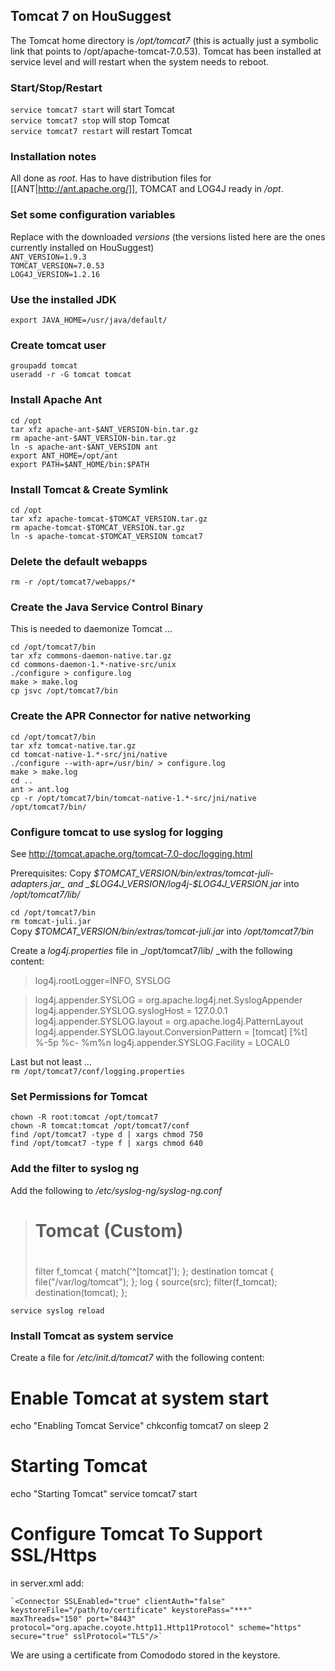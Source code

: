 ## Tomcat 7 on HouSuggest

The Tomcat home directory is _/opt/tomcat7_ (this is actually just a symbolic link that points to /opt/apache-tomcat-7.0.53). Tomcat has been installed at service level and will restart when the system needs to reboot.

### Start/Stop/Restart

`service tomcat7 start` will start Tomcat  
`service tomcat7 stop` will stop Tomcat  
`service tomcat7 restart` will restart Tomcat  

### Installation notes

All done as _root_. Has to have distribution files for [[ANT|http://ant.apache.org/]], TOMCAT and LOG4J ready in _/opt_.

### Set some configuration variables

Replace with the downloaded _versions_ (the versions listed here are the ones currently installed on HouSuggest)  
`ANT_VERSION=1.9.3`  
`TOMCAT_VERSION=7.0.53`  
`LOG4J_VERSION=1.2.16`  

### Use the installed JDK
`export JAVA_HOME=/usr/java/default/`

### Create tomcat user
`groupadd tomcat`  
`useradd -r -G tomcat tomcat`

### Install Apache Ant
`cd /opt`  
`tar xfz apache-ant-$ANT_VERSION-bin.tar.gz`  
`rm apache-ant-$ANT_VERSION-bin.tar.gz`  
`ln -s apache-ant-$ANT_VERSION ant`  
`export ANT_HOME=/opt/ant`  
`export PATH=$ANT_HOME/bin:$PATH`  

### Install Tomcat & Create Symlink
`cd /opt`  
`tar xfz apache-tomcat-$TOMCAT_VERSION.tar.gz`  
`rm apache-tomcat-$TOMCAT_VERSION.tar.gz`  
`ln -s apache-tomcat-$TOMCAT_VERSION tomcat7`  

### Delete the default webapps
`rm -r /opt/tomcat7/webapps/*`

### Create the Java Service Control Binary
This is needed to daemonize Tomcat ...

`cd /opt/tomcat7/bin`  
`tar xfz commons-daemon-native.tar.gz  `  
`cd commons-daemon-1.*-native-src/unix`  
`./configure > configure.log`  
`make > make.log`  
`cp jsvc /opt/tomcat7/bin` 

### Create the APR Connector for native networking
`cd /opt/tomcat7/bin`  
`tar xfz tomcat-native.tar.gz`  
`cd tomcat-native-1.*-src/jni/native`  
`./configure --with-apr=/usr/bin/ > configure.log`  
`make > make.log`  
`cd ..`  
`ant > ant.log`  
`cp -r /opt/tomcat7/bin/tomcat-native-1.*-src/jni/native /opt/tomcat7/bin/`  


### Configure tomcat to use syslog for logging
See http://tomcat.apache.org/tomcat-7.0-doc/logging.html

Prerequisites: Copy _$TOMCAT_VERSION/bin/extras/tomcat-juli-adapters.jar_ and _$LOG4J_VERSION/log4j-$LOG4J_VERSION.jar_ into _/opt/tomcat7/lib/_

`cd /opt/tomcat7/bin`  
`rm tomcat-juli.jar`  
Copy _$TOMCAT_VERSION/bin/extras/tomcat-juli.jar_ into _/opt/tomcat7/bin_

Create a _log4j.properties_ file  in _/opt/tomcat7/lib/ _with the following content:


>log4j.rootLogger=INFO, SYSLOG

>log4j.appender.SYSLOG = org.apache.log4j.net.SyslogAppender
>log4j.appender.SYSLOG.syslogHost = 127.0.0.1
>log4j.appender.SYSLOG.layout = org.apache.log4j.PatternLayout
>log4j.appender.SYSLOG.layout.ConversionPattern = [tomcat] [%t] %-5p %c- %m%n
>log4j.appender.SYSLOG.Facility = LOCAL0

Last but not least ...  
`rm /opt/tomcat7/conf/logging.properties`

### Set Permissions for Tomcat
`chown -R root:tomcat /opt/tomcat7`  
`chown -R tomcat:tomcat /opt/tomcat7/conf`  
`find /opt/tomcat7 -type d | xargs chmod 750`  
`find /opt/tomcat7 -type f | xargs chmod 640`

### Add the filter to syslog ng
Add the following to _/etc/syslog-ng/syslog-ng.conf_

> #
> # Tomcat (Custom)
> #
> filter f_tomcat       { match('^\[tomcat\]'); };
> destination tomcat { file("/var/log/tomcat"); };
> log { source(src); filter(f_tomcat); destination(tomcat); };

`service syslog reload`

### Install Tomcat as system service
Create a file for  _/etc/init.d/tomcat7_ with the following content:



# Enable Tomcat at system start
echo "Enabling Tomcat Service"
chkconfig tomcat7 on
sleep 2

# Starting Tomcat
echo "Starting Tomcat"
service tomcat7 start

# Configure Tomcat To Support SSL/Https

in server.xml add:

    `<Connector SSLEnabled="true" clientAuth="false" keystoreFile="/path/to/certificate" keystorePass="***" maxThreads="150" port="8443" protocol="org.apache.coyote.http11.Http11Protocol" scheme="https" secure="true" sslProtocol="TLS"/>`

We are using a certificate from Comododo stored in the keystore.
    
